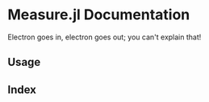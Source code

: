 # Measure.jl Documentation

Electron goes in, electron goes out; you can't explain that!

## Usage

## Index
```@index
```

